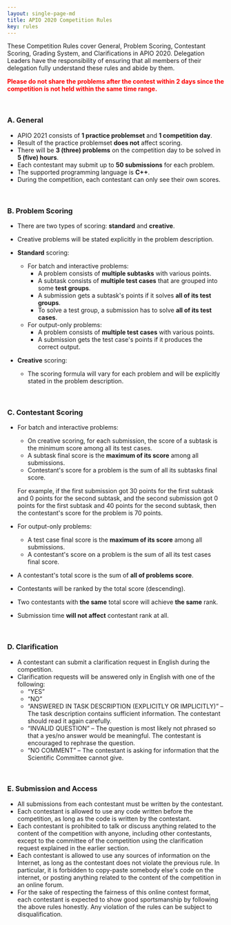 ```yaml
---
layout: single-page-md
title: APIO 2020 Competition Rules
key: rules
---
```


These Competition Rules cover General, Problem Scoring, Contestant Scoring, Grading System, and Clarifications in APIO 2020.
Delegation Leaders have the responsibility of ensuring that all members of their delegation fully understand these rules and abide by them.

<span style="color:red">**Please do not share the problems after the contest within 2 days since the competition is not held within the same time range.**</span>

<br>

### A. General

* APIO 2021 consists of **1 practice problemset** and **1 competition day**.
* Result of the practice problemset **does not** affect scoring.
* There will be **3 (three) problems** on the competition day to be solved in **5 (five) hours**.
* Each contestant may submit up to **50 submissions** for each problem.
* The supported programming language is **C++**.
* During the competition, each contestant can only see their own scores.

<br>

### B. Problem Scoring

* There are two types of scoring: **standard** and **creative**.
* Creative problems will be stated explicitly in the problem description.

* **Standard** scoring:
  * For batch and interactive problems:
    * A problem consists of **multiple subtasks** with various points.
    * A subtask consists of **multiple test cases** that are grouped into some **test groups**.
    * A submission gets a subtask's points if it solves **all of its test groups**.
    * To solve a test group, a submission has to solve **all of its test cases**.
  * For output-only problems:
    * A problem consists of **multiple test cases** with various points.
    * A submission gets the test case's points if it produces the correct output.

* **Creative** scoring:
  * The scoring formula will vary for each problem and will be explicitly stated in the problem description.

<br>

### C. Contestant Scoring

* For batch and interactive problems:
  * On creative scoring, for each submission, the score of a subtask is the minimum score among all its test cases.
  * A subtask final score is the **maximum of its score** among all submissions.
  * Contestant's score for a problem is the sum of all its subtasks final score.

  For example, if the first submission got 30 points for the first subtask and 0 points for the second subtask, and the second submission got 0 points for the first subtask and 40 points for the second subtask, then the contestant's score for the problem is 70 points.
* For output-only problems:
  * A test case final score is the **maximum of its score** among all submissions.
  * A contestant's score on a problem is the sum of all its test cases final score.
* A contestant's total score is the sum of **all of problems score**.
* Contestants will be ranked by the total score (descending).
* Two contestants with **the same** total score will achieve **the same** rank.
* Submission time **will not affect** contestant rank at all.

<br>

### D. Clarification

* A contestant can submit a clarification request in English during the competition.
* Clarification requests will be answered only in English with one of the following:
   * “YES”
   * “NO”
   * “ANSWERED IN TASK DESCRIPTION (EXPLICITLY OR IMPLICITLY)” – The task description contains sufficient information. The contestant should read it again carefully.
   * “INVALID QUESTION” – The question is most likely not phrased so that a yes/no answer would be meaningful. The contestant is encouraged to rephrase the question.
   * “NO COMMENT” – The contestant is asking for information that the Scientific Committee cannot give.

<br>

### E. Submission and Access

* All submissions from each contestant must be written by the contestant.
* Each contestant is allowed to use any code written before the competition, as long as the code is written by the contestant.
* Each contestant is prohibited to talk or discuss anything related to the content of the competition with anyone, including other contestants, except to the committee of the competition using the clarification request explained in the earlier section.
* Each contestant is allowed to use any sources of information on the Internet, as long as the contestant does not violate the previous rule. In particular, it is forbidden to copy-paste somebody else's code on the internet, or posting anything related to the content of the competition in an online forum.
* For the sake of respecting the fairness of this online contest format, each contestant is expected to show good sportsmanship by following the above rules honestly. Any violation of the rules can be subject to disqualification.
